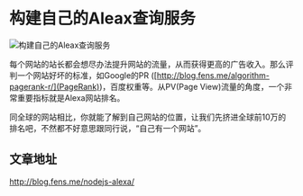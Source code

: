 构建自己的Aleax查询服务
==========================

![构建自己的Aleax查询服务](http://blog.fens.me/wp-content/uploads/2015/10/alexa-title.png)


每个网站的站长都会想尽办法提升网站的流量，从而获得更高的广告收入。那么评判一个网站好坏的标准，如Google的PR
([http://blog.fens.me/algorithm-pagerank-r/](PageRank))，百度权重等。从PV(Page View)流量的角度，一个非常重要指标就是Alexa网站排名。

同全球的网站相比，你就能了解到自己网站的位置，让我们先挤进全球前10万的排名吧，不然都不好意思跟同行说，“自己有一个网站”。

## 文章地址

http://blog.fens.me/nodejs-alexa/

